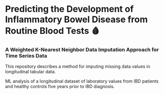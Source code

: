 # Predicting the Development of Inflammatory Bowel Disease from Routine Blood Tests 🩸
### A Weighted K-Nearest Neighbor Data Imputation Approach for Time Series Data

This repository describes a method for imputing missing data values in longitudinal tabular data.

ML analysis of a longitudinal dataset of laboratory values from IBD patients and healthy controls five years prior to IBD diagnosis.
